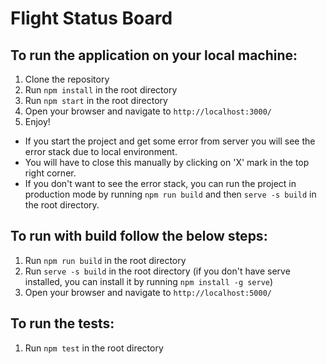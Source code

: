 # Flight Status Board

## To run the application on your local machine:

1. Clone the repository
2. Run `npm install` in the root directory
3. Run `npm start` in the root directory
4. Open your browser and navigate to `http://localhost:3000/`
5. Enjoy!

- If you start the project and get some error from server you will see the error stack due to local environment.
- You will have to close this manually by clicking on 'X' mark in the top right corner.
- If you don't want to see the error stack, you can run the project in production mode by running `npm run build` and then `serve -s build` in the root directory.

## To run with build follow the below steps:
1. Run `npm run build` in the root directory
2. Run `serve -s build` in the root directory (if you don't have serve installed, you can install it by running `npm install -g serve`)
3. Open your browser and navigate to `http://localhost:5000/`

## To run the tests:
1. Run `npm test` in the root directory

